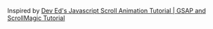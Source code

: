 Inspired by [Dev Ed's Javascript Scroll Animation Tutorial | GSAP and ScrollMagic Tutorial](https://www.youtube.com/watch?v=fR0tHI0nFYk)
